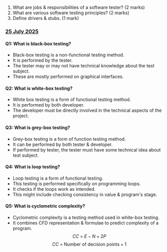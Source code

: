 1. What are jobs & responsibilities of a software tester? ($\text{2 marks}$)
2. What are various software testing principles? ($\text{2 marks}$)
3. Define drivers & stubs. ($\text{1 mark}$)


### <u>25 July 2025</u>

#### Q1: What is black-box testing?
- Black-box testing is a non-functional testing method.
- It is performed by the tester.
- The tester may or may not have technical knowledge about the test subject.
- These are mostly performed on graphical interfaces.

#### Q2: What is white-box testing?
- White box testing is a form of functional testing method.
- It is performed by both developer.
- The developer must be directly involved in the technical aspects of the project.

#### Q3: What is grey-box testing?
- Grey-box testing is a form of function testing method.
- It can be performed by both tester & developer.
- If performed by tester, the tester must have some technical idea about test subject.

#### Q4: What is loop testing?
- Loop testing is a form of functional testing.
- This testing is performed specifically on programming loops.
- It checks if the loops work as intended.
- This might include checking consistency in value & program's stage.

#### Q5: What is cyclometric complexity?
- Cyclometric complexity is a testing method used in white-box testing.
- It combines CFD representation & formulae to predict complexity of a program.
$$ CC\;=\;E-N+2P $$
$$ CC\;=\;\text{Number of decision points}+1 $$
